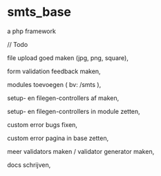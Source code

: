 # smts_base
a php framework

// Todo

file upload goed maken (jpg, png, square),


form validation feedback maken,


modules toevoegen ( bv: /smts ), 


setup- en filegen-controllers af maken,

setup- en filegen-controllers in module zetten,


custom error bugs fixen,

custom error pagina in base zetten, 


meer validators maken / validator generator maken,


docs schrijven,